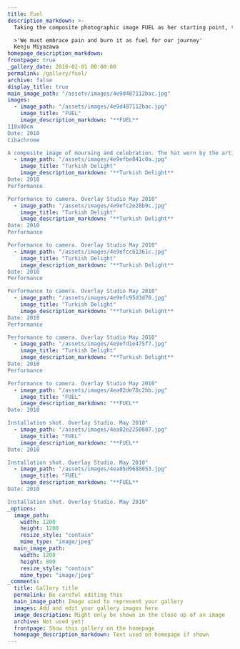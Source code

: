 ```yaml
---
title: Fuel
description_markdown: >-
  Taking the composite photographic image FUEL as her starting point, the artist proceeds through action, drawing, sound and video to inhabit and animate her newly built work space and within it to develop an interactive performance work. The artist invites an audience into her studio as she works in an improvised way to test her work strategies and invstigate individual and collective responses to loss, the apparent necessity for the memorial, it's endurance culturally and historically, and contemporary re-workings of it that employ new technologies.

  >'We must embrace pain and burn it as fuel for our journey'
  Kenju Miyazawa
homepage_description_markdown: 
frontpage: true
_gallery_date: 2010-02-01 00:00:00
permalink: /gallery/fuel/
archive: false
display_title: true
main_image_path: "/assets/images/4e9d487112bac.jpg"
images:
  - image_path: "/assets/images/4e9d487112bac.jpg"
    image_title: "FUEL"
    image_description_markdown: "**FUEL**
110x80cm
Date: 2010
Cibachrome

A composite image of mourning and celebration. The hat worn by the artist to her Mother's funeral, is ringed by used birthday candles saved by her from the birthday cakes she made for her children as they grew. In a self portrait of Goya the artist is wearing a brimmed hat encircled with lit candles enabling him to go on painting once darkness had fallen. This image, borrowed and reworked here by Carswell, is offered as an image of hope, light prevailing over darkness, life over death."
  - image_path: "/assets/images/4e9efbe841c0a.jpg"
    image_title: "Turkish Delight"
    image_description_markdown: "**Turkish Delight**
Date: 2010
Performance

Performance to camera. Overlay Studio May 2010"
  - image_path: "/assets/images/4e9efc2e28b9c.jpg"
    image_title: "Turkish Delight"
    image_description_markdown: "**Turkish Delight**
Date: 2010
Performance

Performance to camera. Overlay Studio May 2010"
  - image_path: "/assets/images/4e9efcc61361c.jpg"
    image_title: "Turkish Delight"
    image_description_markdown: "**Turkish Delight**
Date: 2010
Performance

Performance to camera. Overlay Studio May 2010"
  - image_path: "/assets/images/4e9efc95d3d70.jpg"
    image_title: "Turkish Delight"
    image_description_markdown: "**Turkish Delight**
Date: 2010
Performance

Performance to camera. Overlay Studio May 2010"
  - image_path: "/assets/images/4e9efd1e475f7.jpg"
    image_title: "Turkish Delight"
    image_description_markdown: "**Turkish Delight**
Date: 2010
Performance

Performance to camera. Overlay Studio May 2010"
  - image_path: "/assets/images/4ea02de78c2bb.jpg"
    image_title: "FUEL"
    image_description_markdown: "**FUEL**
Date: 2010

Installation shot. Overlay Studio. May 2010"
  - image_path: "/assets/images/4ea02e2250807.jpg"
    image_title: "FUEL"
    image_description_markdown: "**FUEL**
Date: 2010

Installation shot. Overlay Studio. May 2010"
  - image_path: "/assets/images/4ea05d9688053.jpg"
    image_title: "FUEL"
    image_description_markdown: "**FUEL**
Date: 2010

Installation shot. Overlay Studio. May 2010"
_options:
  image_path:
    width: 1200
    height: 1200
    resize_style: "contain"
    mime_type: "image/jpeg"
  main_image_path:
    width: 1200
    height: 800
    resize_style: "contain"
    mime_type: "image/jpeg"
_comments:
  title: Gallery title
  permalink: Be careful editing this
  main_image_path: Image used to represent your gallery
  images: Add and edit your gallery images here
  image_description: Might only be shown in the close up of an image
  archive: Not used yet!
  frontpage: Show this gallery on the homepage
  homepage_description_markdown: Text used on homepage if shown
---
```


